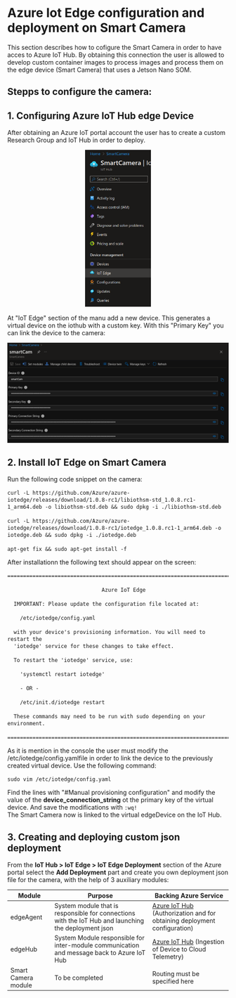 # Azure Iot Edge configuration and deployment on Smart Camera
This section describes how to cofigure the Smart Camera in order to have acces to Azure IoT Hub. By obtaining this connection the user is allowed to develop custom container images to process images and process them on the edge device (Smart Camera) that uses a Jetson Nano SOM. 

## Stepps to configure the camera: 

## 1. Configuring Azure IoT Hub edge Device
After obtaining an Azure IoT portal account the user has to create a custom Research Group and IoT Hub in order to deploy. 
<p align="center">
<img width="150" src="../../doc/img/iothub.png" /></br>
</p>

At "IoT Edge" section of the manu add a new device. This generates a virtual device on the iothub with a custom key. With this "Primary Key" you can link the device to the camera:
<p align="center">
<img width="550" src="../../doc/img/link_key.png" /></br></p>


## 2. Install IoT Edge on <b>Smart Camera</b>
Run the following code snippet on the camera:
```console
curl -L https://github.com/Azure/azure-iotedge/releases/download/1.0.8-rc1/libiothsm-std_1.0.8.rc1-1_arm64.deb -o libiothsm-std.deb && sudo dpkg -i ./libiothsm-std.deb

curl -L https://github.com/Azure/azure-iotedge/releases/download/1.0.8-rc1/iotedge_1.0.8.rc1-1_arm64.deb -o iotedge.deb && sudo dpkg -i ./iotedge.deb

apt-get fix && sudo apt-get install -f
```
After installationn the following text should appear on the screen:
```console
===============================================================================

                              Azure IoT Edge

  IMPORTANT: Please update the configuration file located at:

    /etc/iotedge/config.yaml

  with your device's provisioning information. You will need to restart the
  'iotedge' service for these changes to take effect.

  To restart the 'iotedge' service, use:

    'systemctl restart iotedge'

    - OR -

    /etc/init.d/iotedge restart

  These commands may need to be run with sudo depending on your environment.

===============================================================================
```

As it is mention in the console the user must modify the /etc/iotedge/config.yamlfile in order to link the device to the previously created virtual device. Use the following command:

```console
sudo vim /etc/iotedge/config.yaml
```
 Find the lines with "#Manual provisioning configuration" and modify the value of the <b>device_connection_string</b> ot the primary key of the virtual device. And save the modifications with ```:wq!``` </br>
 The Smart Camera now is linked to the virtual edgeDevice on the IoT Hub.

 ## 3. Creating and deploying custom json deployment
From the <b>IoT Hub > IoT Edge > IoT Edge Deployment</b> section of the Azure portal select the <b>Add Deployment</b> part and create you own deployment json file for the camera, with the help of 3 auxiliary modules:

| Module                    | Purpose                                                                                                                         | Backing Azure Service                                                    |
|---------------------------|---------------------------------------------------------------------------------------------------------------------------------|--------------------------------------------------------------------------|
| edgeAgent                 | System module that is responsible for connections with the IoT Hub and launching the deployment json                              | [Azure IoT Hub](https://docs.microsoft.com/en-us/azure/iot-hub/?WT.mc_id=julyot-iva-pdecarlo) (Authorization and for obtaining deployment configuration) |
| edgeHub                   | System Module responsible for inter-module communication and message back to Azure IoT Hub                                       | [Azure IoT Hub](https://docs.microsoft.com/en-us/azure/iot-hub/?WT.mc_id=julyot-iva-pdecarlo) (Ingestion of Device to Cloud Telemetry)                   |
| Smart Camera module       | To be completed               | Routing must be specified here                                                                     |
